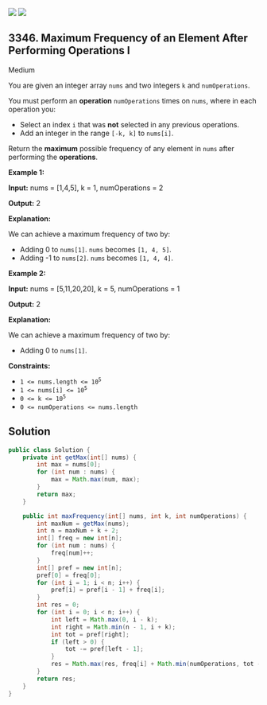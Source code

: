 [![](https://img.shields.io/github/stars/javadev/LeetCode-in-Java?label=Stars&style=flat-square)](https://github.com/javadev/LeetCode-in-Java)
[![](https://img.shields.io/github/forks/javadev/LeetCode-in-Java?label=Fork%20me%20on%20GitHub%20&style=flat-square)](https://github.com/javadev/LeetCode-in-Java/fork)

## 3346\. Maximum Frequency of an Element After Performing Operations I

Medium

You are given an integer array `nums` and two integers `k` and `numOperations`.

You must perform an **operation** `numOperations` times on `nums`, where in each operation you:

*   Select an index `i` that was **not** selected in any previous operations.
*   Add an integer in the range `[-k, k]` to `nums[i]`.

Return the **maximum** possible frequency of any element in `nums` after performing the **operations**.

**Example 1:**

**Input:** nums = [1,4,5], k = 1, numOperations = 2

**Output:** 2

**Explanation:**

We can achieve a maximum frequency of two by:

*   Adding 0 to `nums[1]`. `nums` becomes `[1, 4, 5]`.
*   Adding -1 to `nums[2]`. `nums` becomes `[1, 4, 4]`.

**Example 2:**

**Input:** nums = [5,11,20,20], k = 5, numOperations = 1

**Output:** 2

**Explanation:**

We can achieve a maximum frequency of two by:

*   Adding 0 to `nums[1]`.

**Constraints:**

*   <code>1 <= nums.length <= 10<sup>5</sup></code>
*   <code>1 <= nums[i] <= 10<sup>5</sup></code>
*   <code>0 <= k <= 10<sup>5</sup></code>
*   `0 <= numOperations <= nums.length`

## Solution

```java
public class Solution {
    private int getMax(int[] nums) {
        int max = nums[0];
        for (int num : nums) {
            max = Math.max(num, max);
        }
        return max;
    }

    public int maxFrequency(int[] nums, int k, int numOperations) {
        int maxNum = getMax(nums);
        int n = maxNum + k + 2;
        int[] freq = new int[n];
        for (int num : nums) {
            freq[num]++;
        }
        int[] pref = new int[n];
        pref[0] = freq[0];
        for (int i = 1; i < n; i++) {
            pref[i] = pref[i - 1] + freq[i];
        }
        int res = 0;
        for (int i = 0; i < n; i++) {
            int left = Math.max(0, i - k);
            int right = Math.min(n - 1, i + k);
            int tot = pref[right];
            if (left > 0) {
                tot -= pref[left - 1];
            }
            res = Math.max(res, freq[i] + Math.min(numOperations, tot - freq[i]));
        }
        return res;
    }
}
```